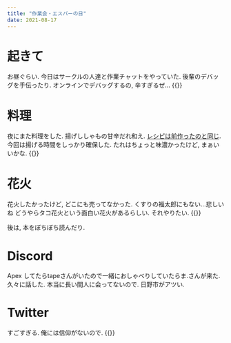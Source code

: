 ```yaml
---
title: "作業会・エスパーの日"
date: 2021-08-17
---
```


# 起きて
お昼ぐらい. 今日はサークルの人達と作業チャットをやっていた. 後輩のデバッグを手伝ったり. オンラインでデバッグするの, 辛すぎるぜ...
{{<tweet user="dango_bot" id="1427575960354754560">}}
# 料理
夜にまた料理をした. 揚げししゃもの甘辛だれ和え. [レシピは前作ったのと同じ](/post/2021-08-14).
今回は揚げる時間をしっかり確保した. たれはちょっと味濃かったけど, まぁいいかな.
{{<tweet user="dango_bot" id="1427587484544733186">}}

# 花火
花火したかったけど, どこにも売ってなかった. くすりの福太郎にもない...悲しいね
どうやらタコ花火という面白い花火があるらしい. それやりたい.
{{<youtube XtRhqVlSxpE>}}

後は, 本をぼちぼち読んだり.

# Discord
Apex してたらtapeさんがいたので一緒におしゃべりしていたらま.さんが来た. 久々に話した. 本当に長い間人に会ってないので. 日野市がアツい.
# Twitter
すごすぎる. 俺には信仰がないので.
{{<tweet user="dango_bot" id="1427549222887256074">}}